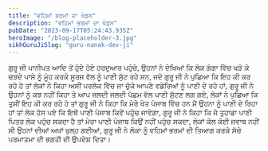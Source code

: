 ```yaml
---
title: "ਵਹਿਮਾਂ ਭਰਮਾਂ ਦਾ ਖੰਡਨ"
description: "ਵਹਿਮਾਂ ਭਰਮਾਂ ਦਾ ਖੰਡਨ"
pubDate: "2023-09-17T05:24:43.935Z"
heroImage: "/blog-placeholder-3.jpg"
sikhGuruJiSlug: "guru-nanak-dev-ji"
---
```


ਗੁਰੂ ਜੀ ਪਾਨੀਪਤ ਆਦਿ ਤੋਂ ਹੁੰਦੇ ਹੋਏ ਹਰਦੁਆਰ ਪਹੁੰਚੇ, ਉਹਨਾਂ ਨੇ ਦੇਖਿਆਂ ਕਿ ਲੋਕ ਗੰਗਾ ਵਿੱਚ ਖੜੋ ਕੇ ਚੜਦੇ ਪਾਸੇ ਨੂੰ ਮੂੰਹ ਕਰਕੇ ਸੂਰਜ ਵੱਲ ਨੂੰ ਪਾਣੀ ਸੁੱਟ ਰਹੇ ਸਨ, ਜਦੋ ਗੁਰੂ ਜੀ ਨੇ ਪੁਛਿਆ ਕਿ ਇਹ ਕੀ ਕਰ ਰਹੇ ਹੋ ਤਾਂ ਲੋਕਾਂ ਨੇ ਕਿਹਾ ਅਸੀਂ ਪਰਲੋਕ ਵਿੱਚ ਜਾ ਚੁੱਕੇ ਆਪਣੇ ਵਡੇਰਿਆਂ ਨੂੰ ਪਾਣੀ ਦੇ ਰਹੇ ਹਾਂ, ਗੁਰੂ ਜੀ ਨੇ ਉਹਨਾਂ ਨੂੰ ਕਝ ਨਹੀਂ ਕਿਹਾ ਤੇ ਆਪ ਜਲਦੀ ਜਲਦੀ ਪੱਛਮ ਵੱਲ ਪਾਣੀ ਸੁੱਟਣ ਲਗ ਗਏ, ਲੋਕਾਂ ਨੇ ਪੁਛਿਆ ਕਿ ਤੁਸੀਂ ਇਹ ਕੀ ਕਰ ਰਹੇ ਹੋ ਤਾਂ ਗੁਰੂ ਜੀ ਨੇ ਕਿਹਾ ਕਿ ਮੇਰੇ ਖੇਤ ਪੰਜਾਬ ਵਿੱਚ ਹਨ ਮੈਂ ਉਹਨਾ ਨੂੰ ਪਾਣੀ ਦੇ ਰਿਹਾ ਹਾਂ ਤਾਂ ਲੋਕ ਹੱਸ ਪਏ ਕਿ ਇਥੋਂ ਪਾਣੀ ਪੰਜਾਬ ਕਿਵੇਂ ਪਹੁੰਚ ਜਾਵੇਗਾ, ਗੁਰੂ ਜੀ ਨੇ ਕਿਹਾ ਕਿ ਜੇ ਤੁਹਾਡਾ ਪਾਣੀ ਪਿਤਰ ਲੋਕ ਪਹੁੰਚ ਸਕਦਾ ਹੈ ਤਾਂ ਮੇਰਾ ਪਾਣੀ ਪੰਜਾਬ ਕਿਉਂ ਨਹੀਂ ਪਹੁੰਚ ਸਕਦਾ, ਲੋਕਾਂ ਕੋਲ ਕੋਈ ਜਵਾਬ ਨਹੀਂ ਸੀ ਉਹਨਾਂ ਦੀਆਂ ਅਖਾਂ ਖੁਲ੍ਹ ਗਈਆਂ, ਗੁਰੂ ਜੀ ਨੇ ਲੋਕਾ ਨੂੰ ਵਹਿਮਾਂ ਭਰਮਾਂ ਦੀ ਤਿਆਗ ਕਰਕੇ ਸੱਚੇ ਪਰਮਾਤਮਾ ਦੀ ਭਗਤੀ ਦੀ ਉਪਦੇਸ਼ ਦਿਤਾ।
